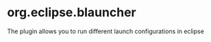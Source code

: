 org.eclipse.blauncher
=====================
The plugin allows you to run different launch configurations in eclipse
